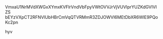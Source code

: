 VmxaU1NrMVdXWGxXYmxKVFlrVndVbFpyVWtOVVJrVjVUVlprYUZKdGVIVlZS
bEYzVXpCT2RFNVlUbHBrCmVqQTVRMmR3ZDJOWVl6MEtDbXR6WlE9PQoKc2pn

hyv